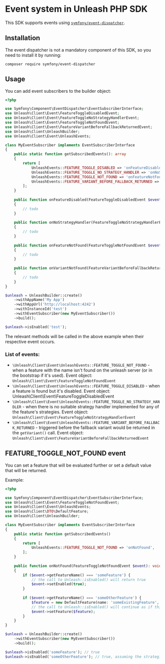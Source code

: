 # Event system in Unleash PHP SDK

This SDK supports events using [`symfony/event-dispatcher`](https://packagist.org/packages/symfony/event-dispatcher).

## Installation

The event dispatcher is not a mandatory component of this SDK, so you need to install it by running:

`composer require symfony/event-dispatcher`

## Usage

You can add event subscribers to the builder object:

```php
<?php

use Symfony\Component\EventDispatcher\EventSubscriberInterface;
use Unleash\Client\Event\FeatureToggleDisabledEvent;
use Unleash\Client\Event\FeatureToggleNoStrategyHandlerEvent;
use Unleash\Client\Event\FeatureToggleNotFoundEvent;
use Unleash\Client\Event\FeatureVariantBeforeFallbackReturnedEvent;
use Unleash\Client\UnleashBuilder;
use Unleash\Client\Event\UnleashEvents;

class MyEventSubscriber implements EventSubscriberInterface
{
    public static function getSubscribedEvents(): array
    {
        return [
            UnleashEvents::FEATURE_TOGGLE_DISABLED => 'onFeatureDisabled',
            UnleashEvents::FEATURE_TOGGLE_NO_STRATEGY_HANDLER => 'onNoStrategyHandler',
            UnleashEvents::FEATURE_TOGGLE_NOT_FOUND => 'onFeatureNotFound',
            UnleashEvents::FEATURE_VARIANT_BEFORE_FALLBACK_RETURNED => 'onVariantNotFound',
        ];
    }
    
    public function onFeatureDisabled(FeatureToggleDisabledEvent $event)
    {
        // todo
    }
    
    public function onNoStrategyHandler(FeatureToggleNoStrategyHandlerEvent $event)
    {
        // todo
    }
    
    public function onFeatureNotFound(FeatureToggleNotFoundEvent $event)
    {
        // todo
    }
    
    public function onVariantNotFound(FeatureVariantBeforeFallbackReturnedEvent $event)
    {
        // todo
    }
}

$unleash = UnleashBuilder::create()
    ->withAppName('My App')
    ->withAppUrl('http://localhost:4242')
    ->withInstanceId('test')
    ->withEventSubscriber(new MyEventSubscriber())
    ->build();

$unleash->isEnabled('test');
```

The relevant methods will be called in the above example when their respective event occurs.

### List of events:

- `\Unleash\Client\Event\UnleashEvents::FEATURE_TOGGLE_NOT_FOUND` - when a feature with the name isn't found on the
  unleash server (or in the bootstrap if it's used). Event object: `Unleash\Client\Event\FeatureToggleNotFoundEvent`
- `\Unleash\Client\Event\UnleashEvents::FEATURE_TOGGLE_DISABLED` - when a feature is found but it's disabled.
  Event object: Unleash\Client\Event\FeatureToggleDisabledEvent
- `\Unleash\Client\Event\UnleashEvents::FEATURE_TOGGLE_NO_STRATEGY_HANDLER` - when there is no suitable strategy handler
  implemented for any of the feature's strategies. Event object: `Unleash\Client\Event\FeatureToggleNoStrategyHandlerEvent`
- `\Unleash\Client\Event\UnleashEvents::FEATURE_VARIANT_BEFORE_FALLBACK_RETURNED` - triggered before the fallback variant
  would be returned in the `getVariant()` call. Event object: `Unleash\Client\Event\FeatureVariantBeforeFallbackReturnedEvent`

## FEATURE_TOGGLE_NOT_FOUND event

You can set a feature that will be evaluated further or set a default value that will be returned.

Example:

```php
<?php

use Symfony\Component\EventDispatcher\EventSubscriberInterface;
use Unleash\Client\Event\FeatureToggleNotFoundEvent;
use Unleash\Client\Event\UnleashEvents;
use Unleash\Client\DTO\DefaultFeature;
use Unleash\Client\UnleashBuilder;

class MyEventSubscriber implements EventSubscriberInterface
{
    public static function getSubscribedEvents()
    {
        return [
            UnleashEvents::FEATURE_TOGGLE_NOT_FOUND => 'onNotFound',
        ];
    }
    
    public function onNotFound(FeatureToggleNotFoundEvent $event): void
    {
        if ($event->getFeatureName() === 'someFeature') {
            // the call to Unleash::isEnabled() will return true
            $event->setEnabled(true);
        }
        
        if ($event->getFeatureName() === 'someOtherFeature') {
            $feature = new DefaultFeature(name: 'someExistingFeature', enabled: true);
            // the call to Unleash::isEnabled() will continue as if this feature was found
            $event->setFeature($feature);
        }
    }
}

$unleash = UnleashBuilder::create()
    ->withEventSubscriber(new MyEventSubscriber())
    ->build();

$unleash->isEnabled('someFeature'); // true
$unleash->isEnabled('someOtherFeature'); // true, assuming the strategies for 'someExistingFeature' evaluate to true
```
